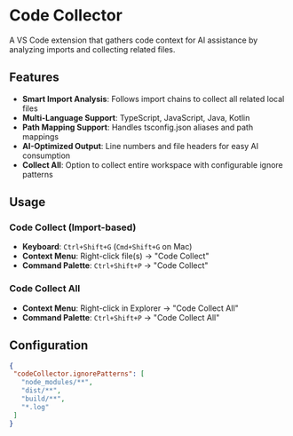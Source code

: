 # Code Collector

A VS Code extension that gathers code context for AI assistance by analyzing imports and collecting related files.

## Features

- **Smart Import Analysis**: Follows import chains to collect all related local files
- **Multi-Language Support**: TypeScript, JavaScript, Java, Kotlin
- **Path Mapping Support**: Handles tsconfig.json aliases and path mappings
- **AI-Optimized Output**: Line numbers and file headers for easy AI consumption
- **Collect All**: Option to collect entire workspace with configurable ignore patterns

## Usage

### Code Collect (Import-based)
- **Keyboard**: `Ctrl+Shift+G` (`Cmd+Shift+G` on Mac)
- **Context Menu**: Right-click file(s) → "Code Collect"
- **Command Palette**: `Ctrl+Shift+P` → "Code Collect"

### Code Collect All
- **Context Menu**: Right-click in Explorer → "Code Collect All"
- **Command Palette**: `Ctrl+Shift+P` → "Code Collect All"

## Configuration

```json
{
 "codeCollector.ignorePatterns": [
   "node_modules/**",
   "dist/**",
   "build/**",
   "*.log"
 ]
}
```